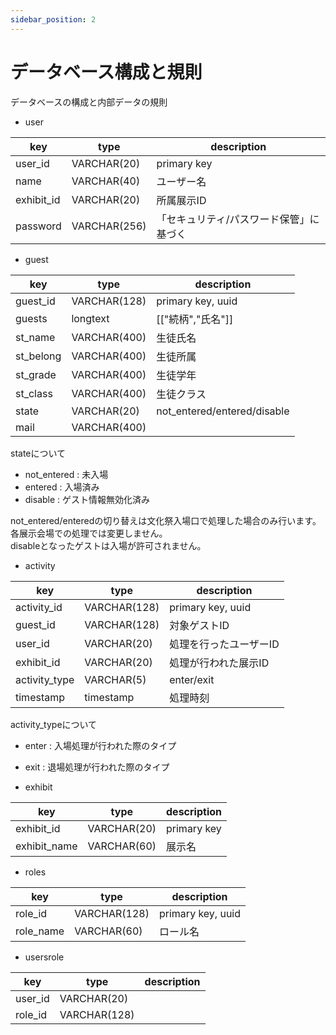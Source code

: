```yaml
---
sidebar_position: 2
---
```


# データベース構成と規則
データベースの構成と内部データの規則
- user  

|key|type|description|
|----|----|----|
|user_id|VARCHAR(20)|primary key|
|name|VARCHAR(40)|ユーザー名|
|exhibit_id|VARCHAR(20)|所属展示ID|
|password|VARCHAR(256)|「セキュリティ/パスワード保管」に基づく|

- guest

|key|type|description|
|----|----|----|
|guest_id|VARCHAR(128)|primary key, uuid|
|guests|longtext|[["続柄","氏名"]]|
|st_name|VARCHAR(400)|生徒氏名|
|st_belong|VARCHAR(400)|生徒所属|
|st_grade|VARCHAR(400)|生徒学年|
|st_class|VARCHAR(400)|生徒クラス|
|state|VARCHAR(20)|not_entered/entered/disable|
|mail|VARCHAR(400)||

stateについて
- not_entered : 未入場
- entered : 入場済み
- disable : ゲスト情報無効化済み

not_entered/enteredの切り替えは文化祭入場口で処理した場合のみ行います。  
各展示会場での処理では変更しません。  
disableとなったゲストは入場が許可されません。

- activity

|key|type|description|
|----|----|----|
|activity_id|VARCHAR(128)|primary key, uuid|
|guest_id|VARCHAR(128)|対象ゲストID|
|user_id|VARCHAR(20)|処理を行ったユーザーID|
|exhibit_id|VARCHAR(20)|処理が行われた展示ID|
|activity_type|VARCHAR(5)|enter/exit|
|timestamp|timestamp|処理時刻|

activity_typeについて
- enter : 入場処理が行われた際のタイプ
- exit : 退場処理が行われた際のタイプ

- exhibit
 
|key|type|description|
|----|----|----|
|exhibit_id|VARCHAR(20)|primary key|
|exhibit_name|VARCHAR(60)|展示名|

- roles

|key|type|description|
|----|----|----|
|role_id|VARCHAR(128)|primary key, uuid|
|role_name|VARCHAR(60)|ロール名|

- usersrole

|key|type|description|
|----|----|----|
|user_id|VARCHAR(20)||
|role_id|VARCHAR(128)||
